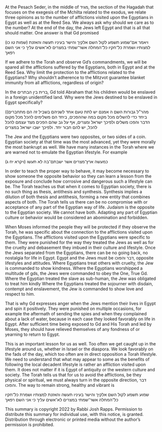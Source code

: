 At the Pesach Seder, in the middle of מגיד, the section of the Hagadah that focuses on the exegesis of the Mchilta related to the exodus, we relate three opinions as to the number of afflictions visited upon the Egyptians in Egypt as well as at the Reed Sea. We always ask why should we care as to the number? At the end of the day, the Jews left Egypt and that is all that should matter. One answer is that Gd promised

 (שמות טו כו) 
 ויאמר אם־שמוע תשמע לקול השם אלקיך והישר בעיניו תעשה והאזנת למצותיו ושמרת כל־חקיו כל־המחלה אשר־שמתי במצרים לא־אשים עליך כי אני השם רפאך

If we adhere to the Torah and observe Gd’s commandments, we will be spared all the afflictions suffered by the Egyptians, both in Egypt and at the Reed Sea. Why limit the protection to the afflictions related to the Egyptians? Why shouldn’t adherence to the Mitzvot guarantee blanket immunity from all afflictions, regardless of origin?

In the ברית בין הבתרים, Gd told Abraham that his children would be enslaved in a foreign unidentified land. Why were the Jews destined to be enslaved in Egypt specifically? 

 ((מהר"ל גבורות השם ה
אמנם יש לתת טעם אחד לשניהם בשביל זה הם מתחברים ביחד כדי להשלים מכל מקום במה שההפכים, ביחד הם משלימים להכל מכל מקום הדבר והפכו משלים ולפיכך ישראל ומצרים, אף על גב שהם הפכים מצד עצמם להכל להכל, יש להם חבור יחד. ולפיכך ישבו ישראל במצרים

The Jew and the Egyptians were two opposites, or two sides of a coin. Egyptian society at that time was the most advanced, yet they were morally the most bankrupt as well. We have many instances in the Torah where we are warned not to emulate the Egyptian lifestyle. For example 


(ויקרא יח ג)
כמעשה ארץ־מצרים אשר ישבתם־בה לא תעשו

In order to teach the proper way to behave, it may become necessary to show someone the opposite behavior so they can learn a lesson from the exposure and conclude how corrosive and dangerous such a lifestyle can be. The Torah teaches us that when it comes to Egyptian society, there is no such thing as thesis, antithesis and synthesis. Synthesis implies a dilution of both thesis and antithesis, forming a new entity that combines aspects of both. The Torah tells us there can be no compromise with or acceptance of any part of the Egyptian way of life. Judaism is the opposite to the Egyptian society. We cannot have both. Adapting any part of Egyptian culture or behavior would be considered an abomination and forbidden.

When Moses informed the people they will be protected if they observe the Torah, he was specific about the connection to the afflictions visited upon the Egyptians. The afflictions visited upon the Egyptians were specific to them. They were punished for the way they treated the Jews as well as for the cruelty and debasement they imbued in their culture and lifestyle. Once the Jews separated from the Egyptians, there can be no going back, no nostalgia for life in Egypt. Egypt and the Jews must be דבר והפוכו, opposite lifestyles and attitudes. Where Egyptians treat others with cruelty, the Jew is commanded to show kindness. Where the Egyptians worshipped a multitude of gds, the Jews were commanded to obey the One, True Gd. Where the Egyptian treated the slave as sub-human, the Jew was obligated to treat him kindly Where the Egyptians treated the sojourner with disdain, contempt and enslavement, the Jew is commanded to show love and respect to him. 

That is why Gd expresses anger when the Jews mention their lives in Egypt and spin it positively. They were punished on multiple occasions, for example the aftermath of sending the spies and when they complained about a lack of water, because in each case they looked favorably on life in Egypt. After sufficient time being exposed to Gd and His Torah and led by Moses, they should have relieved themselves of any fondness of or yearning to return to Egypt.

This is an important lesson for us as well. Too often we get caught up in the lifestyle around us, whether in Israel or the diaspora. We look favorably on the fads of the day, which too often are in direct opposition a Torah lifestyle. We need to understand that what may appear to some as the benefits of following the local decadent lifestyle is rather an affliction visited upon them. It does not matter if it is Egypt of antiquity or the western culture and society. The Torah tells us that for us to avoid the afflictions, be they physical or spiritual, we must always turn in the opposite direction, דבר והפוכו. The way to remain strong, healthy and vibrant is

 שמוע תשמע לקול השם אלקיך והישר בעיניו תעשה והאזנת למצותיו ושמרת כל־חקיו כל־המחלה אשר־שמתי במצרים לא־אשים עליך כי אני השם רפאך

This summary is copyright 2022 by Rabbi Josh Rapps. Permission to distribute this summary for individual use, with this notice, is granted. Distribution through electronic or printed media without the author’s permission is prohibited.

